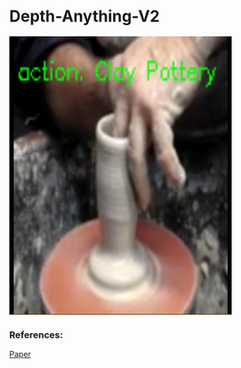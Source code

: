 # Depth-Anything-V2




<img src="https://github.com/computervisionpro/action-recognition/blob/main/activity-recognition.png" alt="Output" width="400" height="500">


### References:
[Paper](https://depth-anything-v2.github.io/)

